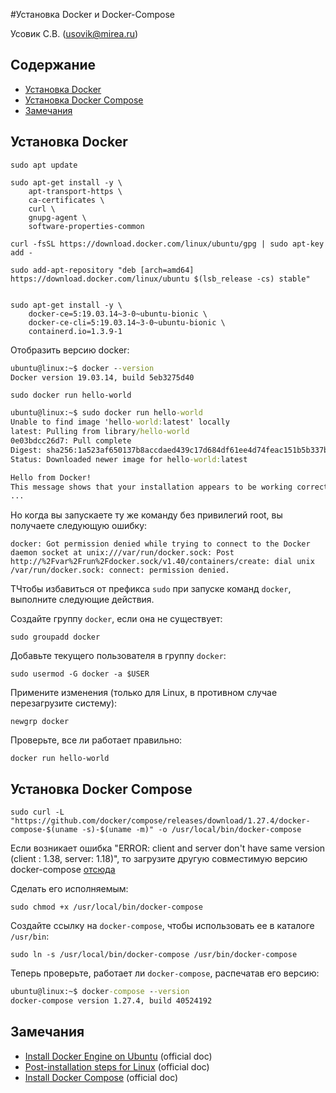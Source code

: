#Установка Docker и Docker-Compose

Усовик С.В. (usovik@mirea.ru)



## Содержание

- [Установка Docker](#Установка-Docker)
- [Установка Docker Compose](#Установка-Docker-Compose)
- [Замечания](#Замечания)


## Установка Docker

```
sudo apt update

sudo apt-get install -y \
    apt-transport-https \
    ca-certificates \
    curl \
    gnupg-agent \
    software-properties-common

curl -fsSL https://download.docker.com/linux/ubuntu/gpg | sudo apt-key add -

sudo add-apt-repository "deb [arch=amd64] https://download.docker.com/linux/ubuntu $(lsb_release -cs) stable"


sudo apt-get install -y \
    docker-ce=5:19.03.14~3-0~ubuntu-bionic \
    docker-ce-cli=5:19.03.14~3-0~ubuntu-bionic \
    containerd.io=1.3.9-1
```

Отобразить версию docker:
```cmd
ubuntu@linux:~$ docker --version
Docker version 19.03.14, build 5eb3275d40
```

`sudo docker run hello-world`

```cmd
ubuntu@linux:~$ sudo docker run hello-world
Unable to find image 'hello-world:latest' locally
latest: Pulling from library/hello-world
0e03bdcc26d7: Pull complete 
Digest: sha256:1a523af650137b8accdaed439c17d684df61ee4d74feac151b5b337bd29e7eec
Status: Downloaded newer image for hello-world:latest

Hello from Docker!
This message shows that your installation appears to be working correctly.
...
```

Но когда вы запускаете ту же команду без привилегий root, вы получаете следующую ошибку:

```
docker: Got permission denied while trying to connect to the Docker daemon socket at unix:///var/run/docker.sock: Post http://%2Fvar%2Frun%2Fdocker.sock/v1.40/containers/create: dial unix /var/run/docker.sock: connect: permission denied.
```

TЧтобы избавиться от префикса `sudo` при запуске команд `docker`, выполните следующие действия.

Создайте группу `docker`, если она не существует:

`sudo groupadd docker`

Добавьте текущего пользователя в группу `docker`:

 `sudo usermod -G docker -a $USER`

Примените изменения (только для Linux, в противном случае перезагрузите систему):

`newgrp docker`

Проверьте, все ли работает правильно:

`docker run hello-world`


## Установка Docker Compose

`sudo curl -L "https://github.com/docker/compose/releases/download/1.27.4/docker-compose-$(uname -s)-$(uname -m)" -o /usr/local/bin/docker-compose`

Если возникает ошибка "ERROR: client and server don't have same version (client : 1.38, server: 1.18)", то загрузите другую совместимую версию docker-compose [отсюда](../docker/compose/releases)

Сделать его исполняемым:

`sudo chmod +x /usr/local/bin/docker-compose`

Создайте ссылку на `docker-compose`, чтобы использовать ее в каталоге `/usr/bin`:

`sudo ln -s /usr/local/bin/docker-compose /usr/bin/docker-compose`

Теперь проверьте, работает ли `docker-compose`, распечатав его версию:

```cmd
ubuntu@linux:~$ docker-compose --version
docker-compose version 1.27.4, build 40524192
```


## Замечания

- [Install Docker Engine on Ubuntu](https://docs.docker.com/engine/install/ubuntu/) (official doc)
- [Post-installation steps for Linux](https://docs.docker.com/engine/install/linux-postinstall/) (official doc)
- [Install Docker Compose](https://docs.docker.com/compose/install/) (official doc)

